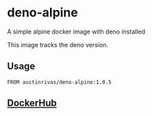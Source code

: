 # deno-alpine
A simple alpine docker image with deno installed

This image tracks the deno version.

## Usage

```
FROM austinrivas/deno-alpine:1.0.5
```

## [DockerHub](https://hub.docker.com/repository/docker/austinrivas/deno-alpine)
